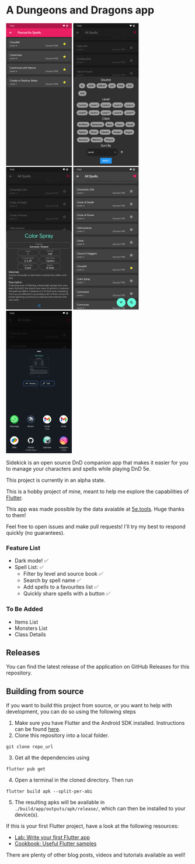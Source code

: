 # A Dungeons and Dragons app

<img
  src="screenshots/favourites.png"
  alt="Alt text"
  title="Optional title"
  style="display: inline-block; margin: 0 auto; height: 390px">
  <img
  src="screenshots/filters.png"
  alt="Alt text"
  title="Optional title"
  style="display: inline-block; margin: 0 auto; height: 390px">
  <img
  src="screenshots/info.png"
  alt="Alt text"
  title="Optional title"
  style="display: inline-block; margin: 0 auto; height: 390px">
  <img
  src="screenshots/list.png"
  alt="Alt text"
  title="Optional title"
  style="display: inline-block; margin: 0 auto; height: 390px">
  <img
  src="screenshots/share.png"
  alt="Alt text"
  title="Optional title"
  style="display: inline-block; margin: 0 auto; height: 390px">

Sidekick is an open source DnD companion app that makes it easier for you to manage
your characters and spells while playing DnD 5e.

This project is currently in an alpha state.

This is a hobby project of mine, meant to help me explore the capabilities of
[Flutter](https://flutter.dev/).

This app was made possible by the data avaiable at [5e.tools](https://5e.tools). Huge thanks to
them!

Feel free to open issues and make pull requests! I'll try my best to respond quickly (no guarantees).

### Feature List
- Dark mode! ✅
- Spell List: ✅
    - Filter by level and source book ✅
    - Search by spell name ✅
    - Add spells to a favourites list ✅
    - Quickly share spells with a button ✅
### To Be Added
- Items List
- Monsters List
- Class Details

## Releases
You can find the latest release of the application on GitHub Releases for this repository.

## Building from source
If you want to build this project from source, or you want to help with development, you can do so using the following steps

1. Make sure you have Flutter and the Android SDK installed. Instructions can be found
   [here](https://docs.flutter.dev/get-started/install).
2. Clone this repository into a local folder.
```
git clone repo_url
```
3. Get all the dependencies using
```
flutter pub get
```
4. Open a terminal in the cloned directory. Then run
```
flutter build apk --split-per-abi
```
5. The resulting apks will be available in `./build/app/outputs/apk/release/`, which can then
   be installed to your device(s).

If this is your first Flutter project, have a look at the following resources:

- [Lab: Write your first Flutter app](https://flutter.dev/docs/get-started/codelab)
- [Cookbook: Useful Flutter samples](https://flutter.dev/docs/cookbook)

There are plenty of other blog posts, videos and tutorials available as well!
